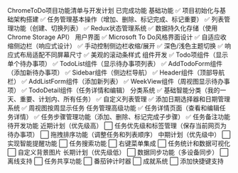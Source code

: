 ChromeToDo项目功能清单与开发计划
已完成功能
基础功能
✅ 项目初始化与基础架构搭建
✅ 任务管理基本操作（增加、删除、标记完成、标记重要）
✅ 列表管理功能（创建、切换列表）
✅ Redux状态管理系统
✅ 数据持久化存储（使用Chrome Storage API）
用户界面
✅ Microsoft To Do风格界面设计
✅ 自适应收缩侧边栏（响应式设计）
✅ 手动控制侧边栏收缩/展开
✅ 深色/浅色主题切换
✅ 响应式布局适配不同屏幕尺寸
✅ 美观的滚动条样式
组件开发
✅ Todo项组件（显示单个待办事项）
✅ TodoList组件（显示待办事项列表）
✅ AddTodoForm组件（添加新待办事项）
✅ Sidebar组件（侧边栏导航）
✅ Header组件（顶部导航栏）
✅ AddListForm组件（添加新列表）
✅ WeekView组件（周视图显示待办事项）
✅ TodoDetail组件（任务详情和编辑）
分类系统
✅ 基础智能分类（我的一天、重要、计划内、所有任务）
✅ 自定义列表管理
✅ 添加日期选择器和日期管理系统
✅ 周视图按周显示任务
任务管理高级功能
✅ 任务详情页面（查看和编辑任务详情）
✅ 任务步骤管理功能（添加、删除、标记完成子步骤）
✅ 任务备注功能
待开发功能
近期计划（优先级高）
⬜ 任务优先级和标签管理（保存当前网页为待办事项）
⬜ 拖拽排序功能（调整任务和列表顺序）
中期计划（优先级中）
⬜ 实现智能提醒功能
⬜ 任务搜索功能
⬜ 右键菜单集成
⬜ 任务统计和数据可视化
⬜ 自定义背景图片
长期计划（优先级低）
⬜ 数据同步功能（多设备同步）
⬜ 离线支持
⬜ 任务共享功能
⬜ 番茄钟计时器
⬜ 成就系统
⬜ 添加快捷键支持